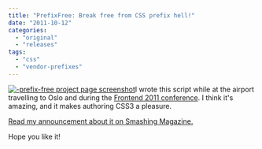 ```yaml
---
title: "PrefixFree: Break free from CSS prefix hell!"
date: "2011-10-12"
categories:
  - "original"
  - "releases"
tags:
  - "css"
  - "vendor-prefixes"
---
```


[![](images/Screen-shot-2011-11-15-at-14.33.38--300x187.png "-prefix-free project page screenshot")](images/Screen-shot-2011-11-15-at-14.33.38-.png)I wrote this script while at the airport travelling to Oslo and during the [Frontend 2011 conference](http://www.frontend2011.com/). I think it's amazing, and it makes authoring CSS3 a pleasure.

[Read my announcement about it on Smashing Magazine.](http://coding.smashingmagazine.com/2011/10/12/prefixfree-break-free-from-css-prefix-hell/)

Hope you like it!
